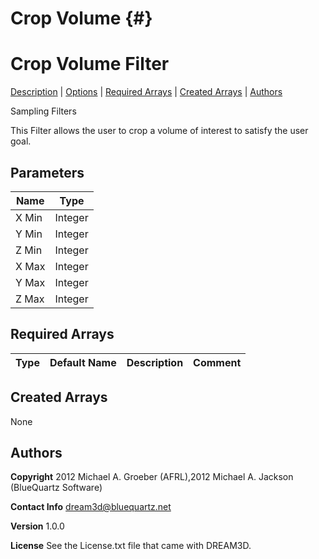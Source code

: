 Crop Volume {#}
======
<h1 class="pHeading1">Crop Volume Filter</h1>
<p class="pCellBody">
<a href="../SamplingFilters/CropVolume.html#wp2">Description</a> | <a href="../SamplingFilters/CropVolume.html#wp3">Options</a> | <a href="../SamplingFilters/CropVolume.html#wp4">Required Arrays</a> | <a href="../SamplingFilters/CropVolume.html#wp5">Created Arrays</a> | <a href="../SamplingFilters/CropVolume.html#wp1">Authors</a> 

Sampling Filters


This Filter allows the user to crop a volume of interest to satisfy the user goal.


## Parameters ##

| Name | Type |
|------|------|
| X Min | Integer |
| Y Min | Integer |
| Z Min | Integer |
| X Max | Integer |
| Y Max | Integer |
| Z Max | Integer |

## Required Arrays ##

| Type | Default Name | Description | Comment |
|------|--------------|-------------|---------|

## Created Arrays ##
None

## Authors ##

**Copyright** 2012 Michael A. Groeber (AFRL),2012 Michael A. Jackson (BlueQuartz Software)

**Contact Info** dream3d@bluequartz.net

**Version** 1.0.0

**License**  See the License.txt file that came with DREAM3D.



